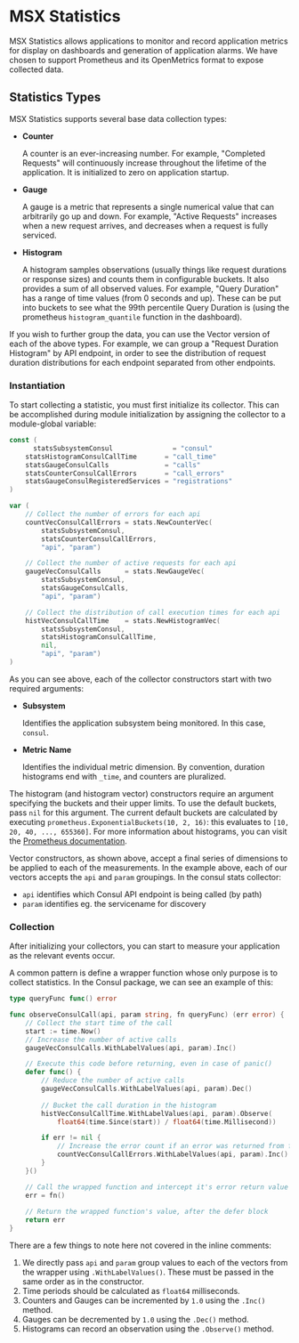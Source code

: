 # MSX Statistics

MSX Statistics allows applications to monitor and record application metrics for display on dashboards and generation of application alarms.  We have chosen to support Prometheus and its OpenMetrics format to expose collected data.

## Statistics Types

MSX Statistics supports several base data collection types:

- **Counter**

    A counter is an ever-increasing number. For example, "Completed Requests" will continuously increase throughout the lifetime of the application.  It is initialized to zero on application startup.

- **Gauge**
    
    A gauge is a metric that represents a single numerical value that can arbitrarily go up and down. For example, "Active Requests" increases when a new request arrives, and decreases when a request is fully serviced.

- **Histogram**
    
    A histogram samples observations (usually things like request durations or response sizes) and counts them in configurable buckets. It also provides a sum of all observed values.  For example, "Query Duration" has a range of time values (from 0 seconds and up).  These can be put into buckets to see what the 99th percentile Query Duration is (using the prometheus `histogram_quantile` function in the dashboard).

If you wish to further group the data, you can use the Vector version of each of the above types.  For example, we can group a "Request Duration Histogram" by API endpoint, in order to see the distribution of request duration distributions for each endpoint separated from other endpoints.

### Instantiation

To start collecting a statistic, you must first initialize its collector.  This can be accomplished during module initialization by assigning the collector to a module-global variable:

```go
const (
      statsSubsystemConsul               = "consul"
    statsHistogramConsulCallTime       = "call_time"
    statsGaugeConsulCalls              = "calls"
    statsCounterConsulCallErrors       = "call_errors"
    statsGaugeConsulRegisteredServices = "registrations"
)

var (
    // Collect the number of errors for each api
    countVecConsulCallErrors = stats.NewCounterVec(
        statsSubsystemConsul, 
        statsCounterConsulCallErrors, 
        "api", "param")

    // Collect the number of active requests for each api
    gaugeVecConsulCalls      = stats.NewGaugeVec(
        statsSubsystemConsul, 
        statsGaugeConsulCalls, 
        "api", "param")

    // Collect the distribution of call execution times for each api
    histVecConsulCallTime    = stats.NewHistogramVec(
        statsSubsystemConsul, 
        statsHistogramConsulCallTime, 
        nil, 
        "api", "param")
)
```

As you can see above, each of the collector constructors start with two required arguments:
- **Subsystem**
    
    Identifies the application subsystem being monitored.  In this case, `consul`.

- **Metric Name**
    
    Identifies the individual metric dimension.  By convention, duration histograms end with `_time`, and counters are pluralized.

The histogram (and histogram vector) constructors require an argument specifying the buckets and their upper limits.  To use the default buckets, pass `nil` for this argument.  The current default buckets are calculated by executing `prometheus.ExponentialBuckets(10, 2, 16)`: this evaluates to `[10, 20, 40, ..., 655360]`.  For more information about histograms, you can visit the [Prometheus documentation](https://prometheus.io/docs/practices/histograms/).

Vector constructors, as shown above, accept a final series of dimensions to be applied to each of the measurements.  In the example above, each of our vectors accepts the `api` and `param` groupings.  In the consul stats collector:
- `api` identifies which Consul API endpoint is being called (by path)
- `param` identifies eg. the servicename for discovery

### Collection

After initializing your collectors, you can start to measure your application as the relevant events occur.

A common pattern is define a wrapper function whose only purpose is to collect statistics.  In the Consul package, we can see an example of this:

```go
type queryFunc func() error

func observeConsulCall(api, param string, fn queryFunc) (err error) {
    // Collect the start time of the call
    start := time.Now()
    // Increase the number of active calls
    gaugeVecConsulCalls.WithLabelValues(api, param).Inc()

    // Execute this code before returning, even in case of panic()
    defer func() {
        // Reduce the number of active calls
        gaugeVecConsulCalls.WithLabelValues(api, param).Dec()
        
        // Bucket the call duration in the histogram
        histVecConsulCallTime.WithLabelValues(api, param).Observe(
            float64(time.Since(start)) / float64(time.Millisecond))

        if err != nil {
            // Increase the error count if an error was returned from fn
            countVecConsulCallErrors.WithLabelValues(api, param).Inc()
        }
    }()

    // Call the wrapped function and intercept it's error return value
    err = fn()
    
    // Return the wrapped function's value, after the defer block
    return err
}
```

There are a few things to note here not covered in the inline comments:
1. We directly pass `api` and `param` group values to each of the vectors from the wrapper using `.WithLabelValues()`.  These must be passed in the same order as in the constructor.
2. Time periods should be calculated as `float64` milliseconds.
3. Counters and Gauges can be incremented by `1.0` using the `.Inc()` method.
4. Gauges can be decremented by `1.0` using the `.Dec()` method.
5. Histograms can record an observation using the `.Observe()` method.

